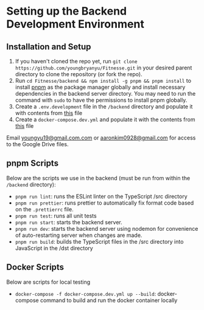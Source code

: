 # Setting up the Backend Development Environment

## Installation and Setup
1. If you haven't cloned the repo yet, run `git clone https://github.com/youngbryanyu/Fitnesse.git` in your desired parent directory to clone the repository (or fork the repo).
2. Run `cd Fitnesse/backend && npm install -g pnpm && pnpm install` to install [pnpm](https://pnpm.io/installation) as the package manager globally and install necessary dependencies in the backend server directory. You may need to run the command with `sudo` to have the permissions to install pnpm globally.
3. Create a `.env.development` file in the `/backend` directory and populate it with contents from [this](https://docs.google.com/document/d/1v_2SooRcI1OW46AoKvayGLqSEkgcaWslZUnSvw_SDfc/edit) file 
4. Create a `docker-compose.dev.yml` and populate it with the contents from [this](https://docs.google.com/document/d/13BkNwY7EvtMokR7mbsy5fC4E3dUUal1gqnXJnTizIZY/edit) file

Email youngyu19@gmail.com.com or aaronkim0928@gmail.com for access to the Google Drive files.

## pnpm Scripts
Below are the scripts we use in the backend (must be run from within the `/backend` directory):
- `pnpm run lint`: runs the ESLint linter on the TypeScript /src directory
- `pnpm run prettier`: runs prettier to automatically fix format code based on the `.prettierrc` file.
- `pnpm run test`: runs all unit tests
- `pnpm run start`: starts the backend server.
- `pnpm run dev`: starts the backend server using nodemon for convenience of auto-restarting server when changes are made. 
- `pnpm run build`: builds the TypeScript files in the /src directory into JavaScript in the /dst directory

## Docker Scripts
Below are scripts for local testing
- `docker-compose -f docker-compose.dev.yml up --build`: docker-compose command to build and run the docker container locally